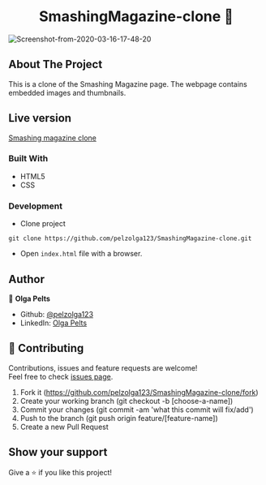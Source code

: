 <h1 align="center">SmashingMagazine-clone 👋</h1>

<img src="https://i.ibb.co/HN2GC3S/Screenshot-from-2020-03-16-17-48-20.png" alt="Screenshot-from-2020-03-16-17-48-20" border="0">

## About The Project
This is a clone of the Smashing Magazine page. The webpage contains embedded images and thumbnails.

## Live version
[Smashing magazine clone](https://rawcdn.githack.com/pelzolga123/SmashingMagazine-clone/bbefcf763d4d304aa5b53ec8b1dfcd6886f8f4c1/index.html)

### Built With
* HTML5
* CSS

### Development

* Clone project
```
git clone https://github.com/pelzolga123/SmashingMagazine-clone.git
```
* Open `index.html` file with a browser.

## Author

👤 **Olga Pelts**
   - Github: [@pelzolga123](https://github.com/pelzolga123)
   - LinkedIn: [Olga Pelts](https://www.linkedin.com/in/olga-pelts/)

## 🤝 Contributing

Contributions, issues and feature requests are welcome!<br />Feel free to check [issues page](https://github.com/pelzolga123/SmashingMagazine-clone/issues).

1. Fork it (https://github.com/pelzolga123/SmashingMagazine-clone/fork)
2. Create your working branch (git checkout -b [choose-a-name])
3. Commit your changes (git commit -am 'what this commit will fix/add')
4. Push to the branch (git push origin feature/[feature-name])
5. Create a new Pull Request

## Show your support

Give a ⭐️ if you like this project!

